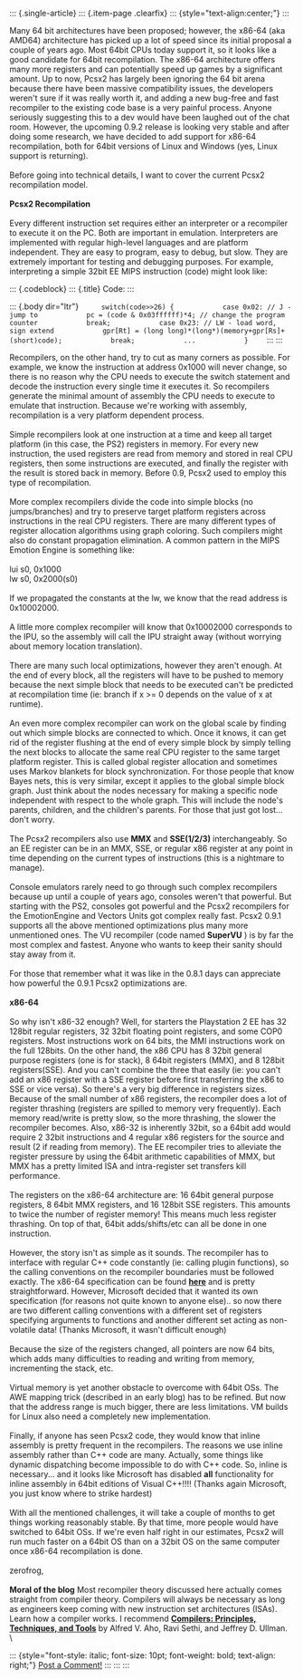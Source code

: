 ::: {.single-article}
::: {.item-page .clearfix}
::: {style="text-align:center;"}
:::

Many 64 bit architectures have been proposed; however, the x86-64 (aka
AMD64) architecture has picked up a lot of speed since its initial
proposal a couple of years ago. Most 64bit CPUs today support it, so it
looks like a good candidate for 64bit recompilation. The x86-64
architecture offers many more registers and can potentially speed up
games by a significant amount. Up to now, Pcsx2 has largely been
ignoring the 64 bit arena because there have been massive compatibility
issues, the developers weren\'t sure if it was really worth it, and
adding a new bug-free and fast recompiler to the existing code base is a
very painful process. Anyone seriously suggesting this to a dev would
have been laughed out of the chat room. However, the upcoming 0.9.2
release is looking very stable and after doing some research, we have
decided to add support for x86-64 recompilation, both for 64bit versions
of Linux and Windows (yes, Linux support is returning).\
\
Before going into technical details, I want to cover the current Pcsx2
recompilation model.\
\
**Pcsx2 Recompilation**\
\
Every different instruction set requires either an interpreter or a
recompiler to execute it on the PC. Both are important in emulation.
Interpreters are implemented with regular high-level languages and are
platform independent. They are easy to program, easy to debug, but slow.
They are extremely important for testing and debugging purposes. For
example, interpreting a simple 32bit EE MIPS instruction (code) might
look like:

::: {.codeblock}
::: {.title}
Code:
:::

::: {.body dir="ltr"}
`      switch(code>>26) {            case 0x02: // J - jump to            pc = (code & 0x03ffffff)*4; // change the program counter            break;            case 0x23: // LW - load word, sign extend            gpr[Rt] = (long long)*(long*)(memory+gpr[Rs]+(short)code);            break;            ...            }     `
:::
:::

Recompilers, on the other hand, try to cut as many corners as possible.
For example, we know the instruction at address 0x1000 will never
change, so there is no reason why the CPU needs to execute the switch
statement and decode the instruction every single time it executes it.
So recompilers generate the minimal amount of assembly the CPU needs to
execute to emulate that instruction. Because we\'re working with
assembly, recompilation is a very platform dependent process.\
\
Simple recompilers look at one instruction at a time and keep all target
platform (in this case, the PS2) registers in memory. For every new
instruction, the used registers are read from memory and stored in real
CPU registers, then some instructions are executed, and finally the
register with the result is stored back in memory. Before 0.9, Pcsx2
used to employ this type of recompilation.\
\
More complex recompilers divide the code into simple blocks (no
jumps/branches) and try to preserve target platform registers across
instructions in the real CPU registers. There are many different types
of register allocation algorithms using graph coloring. Such compilers
might also do constant propagation elimination. A common pattern in the
MIPS Emotion Engine is something like:\
\
lui s0, 0x1000\
lw s0, 0x2000(s0)\
\
If we propagated the constants at the lw, we know that the read address
is 0x10002000.\
\
A little more complex recompiler will know that 0x10002000 corresponds
to the IPU, so the assembly will call the IPU straight away (without
worrying about memory location translation).\
\
There are many such local optimizations, however they aren\'t enough. At
the end of every block, all the registers will have to be pushed to
memory because the next simple block that needs to be executed can\'t be
predicted at recompilation time (ie: branch if x \>= 0 depends on the
value of x at runtime).\
\
An even more complex recompiler can work on the global scale by finding
out which simple blocks are connected to which. Once it knows, it can
get rid of the register flushing at the end of every simple block by
simply telling the next blocks to allocate the same real CPU register to
the same target platform register. This is called global register
allocation and sometimes uses Markov blankets for block synchronization.
For those people that know Bayes nets, this is very similar, except it
applies to the global simple block graph. Just think about the nodes
necessary for making a specific node independent with respect to the
whole graph. This will include the node\'s parents, children, and the
children\'s parents. For those that just got lost\... don\'t worry.\
\
The Pcsx2 recompilers also use **MMX** and **SSE(1/2/3)**
interchangeably. So an EE register can be in an MMX, SSE, or regular x86
register at any point in time depending on the current types of
instructions (this is a nightmare to manage).\
\
Console emulators rarely need to go through such complex recompilers
because up until a couple of years ago, consoles weren\'t that powerful.
But starting with the PS2, consoles got powerful and the Pcsx2
recompilers for the EmotionEngine and Vectors Units got complex really
fast. Pcsx2 0.9.1 supports all the above mentioned optimizations plus
many more unmentioned ones. The VU recompiler (code named **SuperVU** )
is by far the most complex and fastest. Anyone who wants to keep their
sanity should stay away from it.\
\
For those that remember what it was like in the 0.8.1 days can
appreciate how powerful the 0.9.1 Pcsx2 optimizations are.\
\
**x86-64**\
\
So why isn\'t x86-32 enough? Well, for starters the Playstation 2 EE has
32 128bit regular registers, 32 32bit floating point registers, and some
COP0 registers. Most instructions work on 64 bits, the MMI instructions
work on the full 128bits. On the other hand, the x86 CPU has 8 32bit
general purpose registers (one is for stack), 8 64bit registers (MMX),
and 8 128bit registers(SSE). And you can\'t combine the three that
easily (ie: you can\'t add an x86 register with a SSE register before
first transferring the x86 to SSE or vice versa). So there\'s a very big
difference in registers sizes. Because of the small number of x86
registers, the recompiler does a lot of register thrashing (registers
are spilled to memory very frequently). Each memory read/write is pretty
slow, so the more thrashing, the slower the recompiler becomes. Also,
x86-32 is inherently 32bit, so a 64bit add would require 2 32bit
instructions and 4 regular x86 registers for the source and result (2 if
reading from memory). The EE recompiler tries to alleviate the register
pressure by using the 64bit arithmetic capabilities of MMX, but MMX has
a pretty limited ISA and intra-register set transfers kill performance.\
\
The registers on the x86-64 architecture are: 16 64bit general purpose
registers, 8 64bit MMX registers, and 16 128bit SSE registers. This
amounts to twice the number of register memory! This means much less
register thrashing. On top of that, 64bit adds/shifts/etc can all be
done in one instruction.\
\
However, the story isn\'t as simple as it sounds. The recompiler has to
interface with regular C++ code constantly (ie: calling plugin
functions), so the calling conventions on the recompiler boundaries must
be followed exactly. The x86-64 specification can be found
[**here**](http://www.x86-64.org/) and is pretty straightforward.
However, Microsoft decided that it wanted its own specification (for
reasons not quite known to anyone else).. so now there are two different
calling conventions with a different set of registers specifying
arguments to functions and another different set acting as non-volatile
data! (Thanks Microsoft, it wasn\'t difficult enough)\
\
Because the size of the registers changed, all pointers are now 64 bits,
which adds many difficulties to reading and writing from memory,
incrementing the stack, etc.\
\
Virtual memory is yet another obstacle to overcome with 64bit OSs. The
AWE mapping trick (described in an early blog) has to be refined. But
now that the address range is much bigger, there are less limitations.
VM builds for Linux also need a completely new implementation.\
\
Finally, if anyone has seen Pcsx2 code, they would know that inline
assembly is pretty frequent in the recompilers. The reasons we use
inline assembly rather than C++ code are many. Actually, some things
like dynamic dispatching become impossible to do with C++ code. So,
inline is necessary\... and it looks like Microsoft has disabled **all**
functionality for inline assembly in 64bit editions of Visual C++!!!!
(Thanks again Microsoft, you just know where to strike hardest)\
\
With all the mentioned challenges, it will take a couple of months to
get things working reasonably stable. By that time, more people would
have switched to 64bit OSs. If we\'re even half right in our estimates,
Pcsx2 will run much faster on a 64bit OS than on a 32bit OS on the same
computer once x86-64 recompilation is done.\
\
zerofrog,\
\
**Moral of the blog** Most recompiler theory discussed here actually
comes straight from compiler theory. Compilers will always be necessary
as long as engineers keep coming with new instruction set architectures
(ISAs). Learn how a compiler works. I recommend [**Compilers:
Principles, Techniques, and
Tools**](http://www.amazon.com/Compilers-Principles-Techniques-Alfred-Aho/dp/0201100886/sr=8-2/qid=1162088515/ref=pd_bbs_2/002-1428306-8445667?ie=UTF8&s=books)
by Alfred V. Aho, Ravi Sethi, and Jeffrey D. Ullman.\
\

::: {style="font-style: italic; font-size: 10pt; font-weight: bold; text-align: right;"}
[Post a Comment!](http://forums.pcsx2.net/thread-9747.html)
:::
:::
:::
